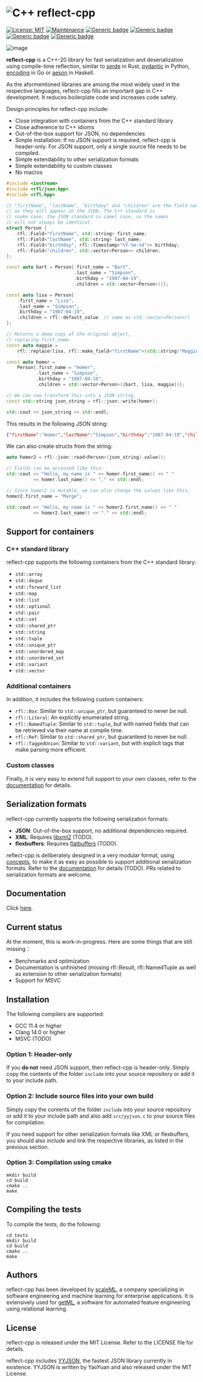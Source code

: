 # ![C++](https://img.shields.io/badge/c++-%2300599C.svg?style=for-the-badge&logo=c%2B%2B&logoColor=white) reflect-cpp

[![License: MIT](https://img.shields.io/badge/License-MIT-yellow.svg)](https://opensource.org/licenses/MIT)
[![Maintenance](https://img.shields.io/badge/Maintained%3F-yes-green.svg)](https://GitHub.com/Naereen/StrapDown.js/graphs/commit-activity)
[![Generic badge](https://img.shields.io/badge/C++-20-blue.svg)](https://shields.io/)
[![Generic badge](https://img.shields.io/badge/gcc-10+-blue.svg)](https://shields.io/)
[![Generic badge](https://img.shields.io/badge/clang-14+-blue.svg)](https://shields.io/)
[![Generic badge](https://img.shields.io/badge/MSVC-TODO-red.svg)](https://shields.io/)

![image](banner1.png)



**reflect-cpp** is a C++-20 library for fast serialization and deserialization using compile-time reflection, similar to [serde](https://github.com/serde-rs) in Rust, [pydantic](https://github.com/pydantic/pydantic) in Python, [encoding](https://github.com/golang/go/tree/master/src/encoding) in Go or [aeson](https://github.com/haskell/aeson/tree/master) in Haskell.

As the aformentioned libraries are among the most widely used in the respective languages, reflect-cpp fills an important gap in C++ development. It reduces boilerplate code and increases code safety.

Design principles for reflect-cpp include:

- Close integration with containers from the C++ standard library
- Close adherence to C++ idioms
- Out-of-the-box support for JSON, no dependencies
- Simple installation: If no JSON support is required, reflect-cpp is header-only. For JSON support, only a single source file needs to be compiled.
- Simple extendability to other serialization formats
- Simple extendability to custom classes
- No macros

```cpp
#include <iostream>
#include <rfl/json.hpp>
#include <rfl.hpp>

// "firstName", "lastName", "birthday" and "children" are the field names
// as they will appear in the JSON. The C++ standard is
// snake case, the JSON standard is camel case, so the names
// will not always be identical.
struct Person {
    rfl::Field<"firstName", std::string> first_name;
    rfl::Field<"lastName", std::string> last_name;
    rfl::Field<"birthday", rfl::Timestamp<"%Y-%m-%d">> birthday;
    rfl::Field<"children", std::vector<Person>> children;
};

const auto bart = Person{.first_name = "Bart",
                         .last_name = "Simpson",
                         .birthday = "1987-04-19",
                         .children = std::vector<Person>()};

const auto lisa = Person{
    .first_name = "Lisa",
    .last_name = "Simpson",
    .birthday = "1987-04-19",
    .children = rfl::default_value  // same as std::vector<Person>()
};

// Returns a deep copy of the original object,
// replacing first_name.
const auto maggie =
    rfl::replace(lisa, rfl::make_field<"firstName">(std::string("Maggie")));

const auto homer =
    Person{.first_name = "Homer",
           .last_name = "Simpson",
           .birthday = "1987-04-19",
           .children = std::vector<Person>({bart, lisa, maggie})};

// We can now transform this into a JSON string.
const std::string json_string = rfl::json::write(homer);

std::cout << json_string << std::endl;
```

This results in the following JSON string:

```json
{"firstName":"Homer","lastName":"Simpson","birthday":"1987-04-19","children":[{"firstName":"Bart","lastName":"Simpson","birthday":"1987-04-19","children":[]},{"firstName":"Lisa","lastName":"Simpson","birthday":"1987-04-19","children":[]},{"firstName":"Maggie","lastName":"Simpson","birthday":"1987-04-19","children":[]}]}
```

We can also create structs from the string:

```cpp
auto homer2 = rfl::json::read<Person>(json_string).value();

// Fields can be accessed like this:
std::cout << "Hello, my name is " << homer.first_name() << " "
          << homer.last_name() << "." << std::endl;

// Since homer2 is mutable, we can also change the values like this:
homer2.first_name = "Marge";

std::cout << "Hello, my name is " << homer2.first_name() << " "
          << homer2.last_name() << "." << std::endl;
```

## Support for containers

### C++ standard library

reflect-cpp supports the following containers from the C++ standard library:

- `std::array` 
- `std::deque` 
- `std::forward_list` 
- `std::map` 
- `std::list` 
- `std::optional`
- `std::pair`
- `std::set`
- `std::shared_ptr`
- `std::string`
- `std::tuple`
- `std::unique_ptr` 
- `std::unordered_map` 
- `std::unordered_set` 
- `std::variant`
- `std::vector`

### Additional containers

In addition, it includes the following custom containers:

- `rfl::Box`: Similar to `std::unique_ptr`, but guaranteed to never be null.
- `rfl::Literal`: An explicitly enumerated string.
- `rfl::NamedTuple`: Similar to `std::tuple`, but with named fields that can be retrieved via their name at compile time.
- `rfl::Ref`: Similar to `std::shared_ptr`, but guaranteed to never be null. 
- `rfl::TaggedUnion`: Similar to `std::variant`, but with explicit tags that make parsing more efficient.

### Custom classes

Finally, it is very easy to extend full support to your own classes, refer to the [documentation](https://github.com/getml/reflect-cpp/tree/main/docs) for details.

## Serialization formats

reflect-cpp currently supports the following serialization formats:

- **JSON**: Out-of-the-box support, no additional dependencies required.
- **XML**: Requires [libxml2](https://github.com/GNOME/libxml2) (TODO).
- **flexbuffers**: Requires [flatbuffers](https://github.com/google/flatbuffers) (TODO).

reflect-cpp is deliberately designed in a very modular format, using [concepts](https://en.cppreference.com/w/cpp/language/constraints), to make it as easy as possible to support additional serialization formats. Refer to the [documentation](https://github.com/getml/reflect-cpp/tree/main/docs) for details (TODO). PRs related to serialization formats are welcome.

## Documentation

Click [here](https://github.com/getml/reflect-cpp/tree/main/docs).

## Current status

At the moment, this is work-in-progress. Here are some things that are still missing：

- Benchmarks and optimization
- Documentation is unfinished (missing rfl::Result, rfl::NamedTuple as well as extension to other serialization formats)
- Support for MSVC

## Installation

The following compilers are supported:
- GCC 11.4 or higher
- Clang 14.0 or higher
- MSVC (TODO)

### Option 1: Header-only

If you **do not** need JSON support, then reflect-cpp is header-only. Simply copy the contents of the folder `include` into your source repository or add it to your include path.

### Option 2: Include source files into your own build

Simply copy the contents of the folder `include` into your source repository or add it to your include path and also add `src/yyjson.c` to your source files for compilation.

If you need support for other serialization formats like XML or flexbuffers, you should also include and link the respective libraries, as listed in the previous section.

### Option 3: Compilation using cmake 

```
mkdir build
cd build
cmake ..
make
```

## Compiling the tests

To compile the tests, do the following:

```
cd tests
mkdir build
cd build
cmake ..
make
```

## Authors

reflect-cpp has been developed by [scaleML](https://www.scaleml.de), a company specializing in software engineering and machine learning for enterprise applications. It is extensively used for [getML](https://getml.com), a software for automated feature engineering using relational learning.

## License

reflect-cpp is released under the MIT License. Refer to the LICENSE file for details.

reflect-cpp includes [YYJSON](https://github.com/ibireme/yyjson), the fastest JSON library currently in existence. YYJSON is written by YaoYuan and also released under the MIT License.




